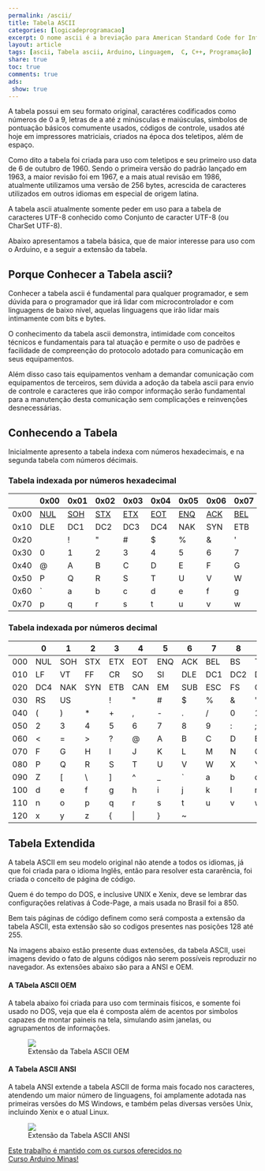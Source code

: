 ```yaml
---
permalink: /ascii/
title: Tabela ASCII
categories: [logicadeprogramacao]
excerpt: O nome ascii é a breviação para American Standard Code for Information Interchange, foi criada com base no idioma inglês e foi codificada sobre 7 bits, sendo 128 códigos existêntes inicialmente.
layout: article
tags: [ascii, Tabela ascii, Arduino, Linguagem,  C, C++, Programação]
share: true
toc: true
comments: true
ads: 
 show: true
---
```


A tabela possui em seu formato original, caractéres codificados como números de 0 a 9, letras de a até z
minúsculas e maiúsculas, simbolos de pontuação básicos comumente usados, códigos de controle, usados até 
hoje em impressores matriciais, criados na época dos teletipos, além de espaço.

Como dito a tabela foi criada para uso com teletipos e seu primeiro uso data de 6 de outubro de 1960.
Sendo o primeira versão do padrão lançado em 1963, a maior revisão foi em 1967, e a mais atual revisão
em 1986, atualmente utilizamos uma versão de 256 bytes, acrescida de caracteres utilizados em outros 
idiomas em especial de origem latina.

A tabela ascii atualmente somente peder em uso para a tabela de caracteres UTF-8 conhecido como Conjunto
de caracter UTF-8 (ou CharSet UTF-8).

Abaixo apresentamos a tabela básica, que de maior interesse para uso com o Arduino, e a seguir a extensão da tabela. 

## Porque Conhecer a Tabela ascii?

Conhecer a tabela ascii é fundamental para qualquer programador, e sem dúvida para o programador
que irá lidar com microcontrolador e com linguagens de baixo nível, aquelas linguagens que irão lidar
mais intimamente com bits e bytes.

O conhecimento da tabela ascii demonstra, intimidade com conceitos técnicos e fundamentais para tal 
atuação e permite o uso de padrões e facilidade de compreenção do protocolo adotado para comunicação
em seus equipamentos.

Além disso caso tais equipamentos venham a demandar comunicação com equipamentos de terceiros, sem dúvida
a adoção da tabela ascii para envio de controle e caracteres que irão compor informação serão fundamental
para a manutenção desta comunicação sem complicações e reinvenções desnecessárias.

## Conhecendo a Tabela
 
Inicialmente apresento a tabela indexa com números hexadecimais, e na segunda tabela com números décimais.

### Tabela indexada por números hexadecimal

|      | 0x00 | 0x01 | 0x02 | 0x03 | 0x04 | 0x05 | 0x06 | 0x07 | 0x08 | 0x09 | 0x0A | 0x0B | 0x0C | 0x0D | 0x0E | 0x0F |      | 
| ---- | ---- | ---- | ---- | ---- | ---- | ---- | ---- | ---- | ---- | ---- | ---- | ---- | ---- | ---- | ---- | ---- | -----|
| 0x00 | [NUL](/ascii/000-null) | [SOH](/ascii/001-soh) | [STX](/ascii/002-stx) | [ETX](/ascii/003-etx) | [EOT](/ascii/004-eot) | [ENQ](/ascii/005-enq) | [ACK](/ascii/006-ack) | [BEL](/ascii/007-bel) | [BS](/ascii/008-bs)  | TAB | LF  | VT  | FF  | CR  | SO  | SI  | 0x0F | 
| 0x10 | DLE  | DC1  | DC2  | DC3  | DC4  | NAK  | SYN  | ETB  | CAN  | EM   | SUB  | ESC  | FS   | GS   | RS   | US   | 0x1F |
| 0x20 |      | !    | "    | #    | $    | %    | &    | '    | (    | )    | *    | +    | ,    | -    | .    | /    | 0x2F |
| 0x30 | 0    | 1    | 2    | 3    | 4    | 5    | 6    | 7    | 8    | 9    | :    | ;    | <    | =    | >    | ?    | 0x3F |
| 0x40 | @    | A    | B    | C    | D    | E    | F    | G    | H    | I    | J    | K    | L    | M    | N    | O    | 0x4F |
| 0x50 | P    | Q    | R    | S    | T    | U    | V    | W    | X    | Y    | Z    | [    | \    | ]    | ^    | _    | 0x5F |
| 0x60 | `    | a    | b    | c    | d    | e    | f    | g    | h    | i    | j    | k    | l    | m    | n    | o    | 0x6F |
| 0x70 | p    | q    | r    | s    | t    | u    | v    | w    | x    | y    | z    | {    | \|   | }    | ~    |      | 0x7F |


### Tabela indexada por números decimal

|     | 0   | 1   | 2   | 3   | 4   | 5   | 6   | 7   | 8   | 9   |     |
| --- | --- | --- | --- | --- | --- | --- | --- | --- | --- | --- | --- |
| 000 | NUL | SOH | STX | ETX | EOT | ENQ | ACK | BEL | BS  | TAB | 009 |
| 010 | LF  | VT  | FF  | CR  | SO  | SI  | DLE | DC1 | DC2 | DC3 | 019 |
| 020 | DC4 | NAK | SYN | ETB | CAN | EM  | SUB | ESC | FS  | GS  | 029 |
| 030 | RS  | US  |     | !   | "   | #   | $   | %   | &   | '   | 039 |
| 040 | (   | )   | *   | +   | ,   | -   | .   | /   | 0   | 1   | 049 |
| 050 | 2   | 3   | 4   | 5   | 6   | 7   | 8   | 9   | :   | ;   | 059 |
| 060 | <   | =   | >   | ?   | @   | A   | B   | C   | D   | E   | 069 |
| 070 | F   | G   | H   | I   | J   | K   | L   | M   | N   | O   | 079 |
| 080 | P   | Q   | R   | S   | T   | U   | V   | W   | X   | Y   | 089 |
| 090 | Z   | [   | \   | ]   | ^   | _   | `   | a   | b   | c   | 099 |
| 100 | d   | e   | f   | g   | h   | i   | j   | k   | l   | m   | 109 |
| 110 | n   | o   | p   | q   | r   | s   | t   | u   | v   | w   | 119 |
| 120  | x   | y   | z   | {   | \|  | }   | ~   |     |     |     | 129 |

## Tabela Extendida

A tabela ASCII em seu modelo original não atende a todos os idiomas, já que foi 
criada para o idioma Inglês, então para resolver esta cararência, foi criada o 
conceito de página de código.

Quem é do tempo do DOS, e inclusive UNIX e Xenix, deve se lembrar das configurações 
relativas á Code-Page, a mais usada no Brasil foi a 850.

Bem tais páginas de código definem como será composta a extensão da tabela ASCII, 
esta extensão são so codigos presentes nas posições 128 até 255.

Na imagens abaixo estão presente duas extensões, da tabela ASCII, usei imagens
devido o fato de alguns códigos não serem possíveis reproduzir no navegador. As 
extensões abaixo são para a ANSI e OEM.

#### A TAbela ASCII OEM

A tabela abaixo foi criada para uso com terminais físicos, e somente foi usado 
no DOS, veja que ela é composta além de acentos por simbolos capazes de montar 
paineis na tela, simulando asim janelas, ou agrupamentos de informações.
<figure>
<img src="{{ site.url }}/images/logica_programacao/ascii_oem-500x290.gif" />
<figcaption>Extensão da Tabela ASCII OEM</figcaption>
</figure>

#### A Tabela ASCII ANSI

A tabela ANSI extende a tabela ASCII de forma mais focado nos caracteres, atendendo
um maior número de linguagens, foi amplamente adotada nas primeiras versões do
MS Windows, e também pelas diversas versões Unix, incluindo Xenix e o atual Linux.
<figure>
<img src="{{ site.url }}/images/logica_programacao/ascii_ansi-500x289.gif" />
<figcaption>Extensão da Tabela ASCII ANSI</figcaption>
</figure>


<a href="/cursoarduino/" class="btn-success">Este trabalho é mantido com os cursos oferecidos no <br />
Curso Arduino Minas!</a>
